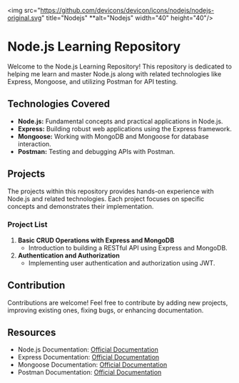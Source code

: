 <img src="https://github.com/devicons/devicon/icons/nodejs/nodejs-original.svg" title="Nodejs" \*\*alt="Nodejs" width="40" height="40"/>

# Node.js Learning Repository

Welcome to the Node.js Learning Repository! This repository is dedicated to helping me learn and master Node.js along with related technologies like Express, Mongoose, and utilizing Postman for API testing.

## Technologies Covered

- **Node.js:** Fundamental concepts and practical applications in Node.js.
- **Express:** Building robust web applications using the Express framework.
- **Mongoose:** Working with MongoDB and Mongoose for database interaction.
- **Postman:** Testing and debugging APIs with Postman.

## Projects

The projects within this repository provides hands-on experience with Node.js and related technologies. Each project focuses on specific concepts and demonstrates their implementation.

### Project List

1. **Basic CRUD Operations with Express and MongoDB**
   - Introduction to building a RESTful API using Express and MongoDB.
2. **Authentication and Authorization**
   - Implementing user authentication and authorization using JWT.

## Contribution

Contributions are welcome! Feel free to contribute by adding new projects, improving existing ones, fixing bugs, or enhancing documentation.

## Resources

- Node.js Documentation: [Official Documentation](https://nodejs.org/en/docs/)
- Express Documentation: [Official Documentation](https://expressjs.com/)
- Mongoose Documentation: [Official Documentation](https://mongoosejs.com/)
- Postman Documentation: [Official Documentation](https://learning.postman.com/docs/getting-started/introduction/)
